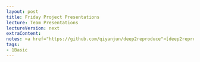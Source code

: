 ```yaml
---
layout: post
title: Friday Project Presentations
lecture: Team Presentations
lectureVersion: next
extraContent:
notes: <a href="https://github.com/qiyanjun/deep2reproduce">[deep2reproduce]</a> 
tags:
- 1Basic
---
```


